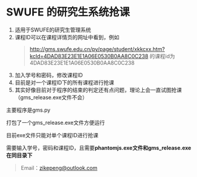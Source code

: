 # SWUFE 的研究生系统抢课

1. 适用于SWUFE的研究生管理系统
2. 课程ID可以在课程详情页的网址中看到，例如
    > http://gms.swufe.edu.cn/py/page/student/xkkcxx.htm?kcId=4DAD83E23E1E1A06E0530B0AA8C0C238
    的课程id为4DAD83E23E1E1A06E0530B0AA8C0C238
3. 加入学号和密码，修改课程ID
4. 目前是对一个课程ID下的所有课程进行抢课
5. 其实好像目前对于程序的结束的判定还有点问题，理论上会一直试图抢课（gms_release.exe文件不会）

主要程序是gms.py

打包了一个gms_release.exe文件方便运行

目前exe文件只能对单个课程ID进行抢课

需要输入学号，密码和课程ID，且需要**phantomjs.exe文件和gms_release.exe在同目录下**

>Email：zikepeng@outlook.com